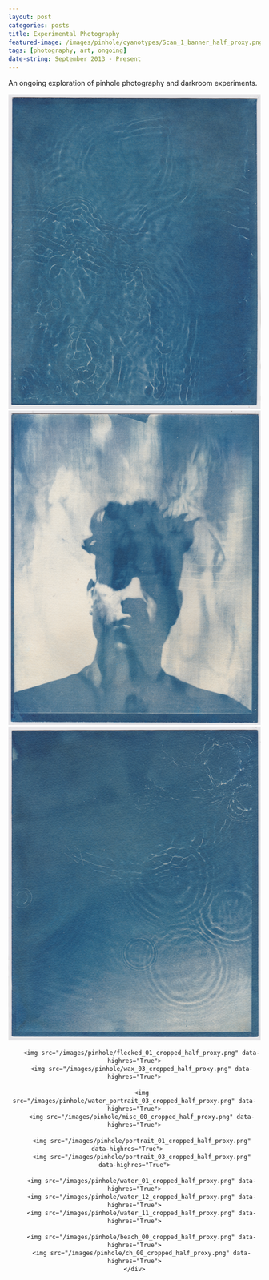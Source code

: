 ```yaml
---
layout: post
categories: posts
title: Experimental Photography
featured-image: /images/pinhole/cyanotypes/Scan_1_banner_half_proxy.png
tags: [photography, art, ongoing]
date-string: September 2013 - Present
---
```


An ongoing exploration of pinhole photography and darkroom experiments.


<script src="//ajax.googleapis.com/ajax/libs/jquery/1.9.1/jquery.min.js"></script>
<script>window.jQuery || document.write('<script src="/js/libs/jquery-1.9.1.min.js"><\/script>')</script>

<center>
    <div class="photoset-grid-custom" data-layout="322232">
        <img src="/images/pinhole/cyanotypes/Scan_2_cropped_half_proxy.png" data-highres="True">
        <img src="/images/pinhole/cyanotypes/Scan_0_cropped_half_proxy.png" data-highres="True">
        <img src="/images/pinhole/cyanotypes/Scan_1_cropped_half_proxy.png" data-highres="True">

        <img src="/images/pinhole/flecked_01_cropped_half_proxy.png" data-highres="True">
        <img src="/images/pinhole/wax_03_cropped_half_proxy.png" data-highres="True">

        <img src="/images/pinhole/water_portrait_03_cropped_half_proxy.png" data-highres="True">
        <img src="/images/pinhole/misc_00_cropped_half_proxy.png" data-highres="True">

        <img src="/images/pinhole/portrait_01_cropped_half_proxy.png" data-highres="True">    
        <img src="/images/pinhole/portrait_03_cropped_half_proxy.png" data-highres="True">

        <img src="/images/pinhole/water_01_cropped_half_proxy.png" data-highres="True">
        <img src="/images/pinhole/water_12_cropped_half_proxy.png" data-highres="True">
        <img src="/images/pinhole/water_11_cropped_half_proxy.png" data-highres="True">

        <img src="/images/pinhole/beach_00_cropped_half_proxy.png" data-highres="True">
        <img src="/images/pinhole/ch_00_cropped_half_proxy.png" data-highres="True">
    </div>
</center>

<script src="/assets/js/jquery.photoset-grid.js"></script>

<script type="text/javascript">
    $('.photoset-grid-custom').photosetGrid({
    // Set the gutter between columns and rows
    gutter: '5px',

    // Wrap the images in links
    highresLinks: true,

    // Asign a common rel attribute
    rel: 'print-gallery',

    onInit: function(){},

    onComplete: function(){
        // Show the grid after it renders
        $('.photoset-grid-custom').attr('style', '');
    }
});
</script>
